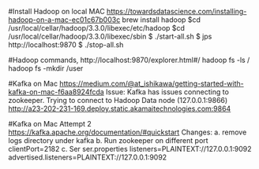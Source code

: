 
#Install Hadoop on local MAC
https://towardsdatascience.com/installing-hadoop-on-a-mac-ec01c67b003c
brew install hadoop
$cd /usr/local/cellar/hadoop/3.3.0/libexec/etc/hadoop
$cd /usr/local/cellar/hadoop/3.3.0/libexec/sbin
$ ./start-all.sh
$ jps
http://localhost:9870
$ ./stop-all.sh

#Hadoop commands, http://localhost:9870/explorer.html#/
hadoop fs -ls /
hadoop fs -mkdir /user


#Kafka on Mac
https://medium.com/@at_ishikawa/getting-started-with-kafka-on-mac-f6aa8924fcda
Issue: Kafka has issues connecting to zookeeper. Trying to connect to Hadoop Data node (127.0.0.1:9866)	http://a23-202-231-169.deploy.static.akamaitechnologies.com:9864

#Kafka on Mac Attempt 2
https://kafka.apache.org/documentation/#quickstart
Changes: 
a. remove logs directory under kafka
b. Run zookeeper on different port  clientPort=2182
c. Ser ser.properties
listeners=PLAINTEXT://127.0.0.1:9092
advertised.listeners=PLAINTEXT://127.0.0.1:9092
